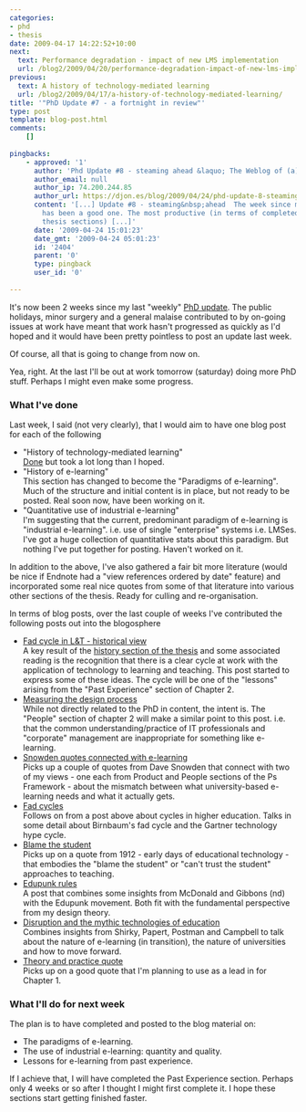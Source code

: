 ```yaml
---
categories:
- phd
- thesis
date: 2009-04-17 14:22:52+10:00
next:
  text: Performance degradation - impact of new LMS implementation
  url: /blog2/2009/04/20/performance-degradation-impact-of-new-lms-implementation/
previous:
  text: A history of technology-mediated learning
  url: /blog2/2009/04/17/a-history-of-technology-mediated-learning/
title: '"PhD Update #7 - a fortnight in review"'
type: post
template: blog-post.html
comments:
    []
    
pingbacks:
    - approved: '1'
      author: 'Phd Update #8 - steaming ahead &laquo; The Weblog of (a) David Jones'
      author_email: null
      author_ip: 74.200.244.85
      author_url: https://djon.es/blog/2009/04/24/phd-update-8-steaming-ahead/
      content: '[...] Update #8 - steaming&nbsp;ahead  The week since my last PhD update
        has been a good one. The most productive (in terms of completed first drafts of
        thesis sections) [...]'
      date: '2009-04-24 15:01:23'
      date_gmt: '2009-04-24 05:01:23'
      id: '2404'
      parent: '0'
      type: pingback
      user_id: '0'
    
---
```

It's now been 2 weeks since my last "weekly" [PhD update](/blog2/2009/04/02/phd-update-6-start-of-shortened-weeks/). The public holidays, minor surgery and a general malaise contributed to by on-going issues at work have meant that work hasn't progressed as quickly as I'd hoped and it would have been pretty pointless to post an update last week.

Of course, all that is going to change from now on.

Yea, right. At the last I'll be out at work tomorrow (saturday) doing more PhD stuff. Perhaps I might even make some progress.

### What I've done

Last week, I said (not very clearly), that I would aim to have one blog post for each of the following

- "History of technology-mediated learning"  
    [Done](/blog2/2009/04/17/a-history-of-technology-mediated-learning/) but took a lot long than I hoped.
- "History of e-learning"  
    This section has changed to become the "Paradigms of e-learning". Much of the structure and initial content is in place, but not ready to be posted. Real soon now, have been working on it.
- "Quantitative use of industrial e-learning"  
    I'm suggesting that the current, predominant paradigm of e-learning is "industrial e-learning". i.e. use of single "enterprise" systems i.e. LMSes. I've got a huge collection of quantitative stats about this paradigm. But nothing I've put together for posting. Haven't worked on it.

In addition to the above, I've also gathered a fair bit more literature (would be nice if Endnote had a "view references ordered by date" feature) and incorporated some real nice quotes from some of that literature into various other sections of the thesis. Ready for culling and re-organisation.

In terms of blog posts, over the last couple of weeks I've contributed the following posts out into the blogosphere

- [Fad cycle in L&T - historical view](/blog2/2009/04/02/the-fad-cycle-in-learning-teaching-a-historical-perspective/)  
    A key result of the [history section of the thesis](/blog2/2009/04/17/a-history-of-technology-mediated-learning/) and some associated reading is the recognition that there is a clear cycle at work with the application of technology to learning and teaching. This post started to express some of these ideas. The cycle will be one of the "lessons" arising from the "Past Experience" section of Chapter 2.
- [Measuring the design process](/blog2/2009/04/05/measuring-the-design-process-implications-for-learning-design-e-learning-and-university-teaching/)  
    While not directly related to the PhD in content, the intent is. The "People" section of chapter 2 will make a similar point to this post. i.e. that the common understanding/practice of IT professionals and "corporate" management are inappropriate for something like e-learning.
- [Snowden quotes connected with e-learning](/blog2/2009/04/06/quotes-from-snowden-and-the-mismatch-between-what-univeristy-e-learning-does-and-what-it-needs/)  
    Picks up a couple of quotes from Dave Snowden that connect with two of my views - one each from Product and People sections of the Ps Framework - about the mismatch between what university-based e-learning needs and what it actually gets.
- [Fad cycles](/blog2/2009/04/06/birnbaums-fad-cycle-in-higher-education/)  
    Follows on from a post above about cycles in higher education. Talks in some detail about Birnbaum's fad cycle and the Gartner technology hype cycle.
- [Blame the student](/blog2/2009/04/06/early-indications-of-blame-the-student-that-continues-today/)  
    Picks up on a quote from 1912 - early days of educational technology - that embodies the "blame the student" or "can't trust the student" approaches to teaching.
- [Edupunk rules](/blog2/2009/04/09/edupunk-rules-technology-i-ii-and-3-understanding-and-improving-the-practice-of-instructional-technology/)  
    A post that combines some insights from McDonald and Gibbons (nd) with the Edupunk movement. Both fit with the fundamental perspective from my design theory.
- [Disruption and the mythic technologies of education](/blog2/2009/04/14/disruption-and-the-mythic-technologies-of-education/)  
    Combines insights from Shirky, Papert, Postman and Campbell to talk about the nature of e-learning (in transition), the nature of universities and how to move forward.
- [Theory and practice quote](/blog2/2009/04/15/theory-and-practice-quote-and-connection-with-e-learning/)  
    Picks up on a good quote that I'm planning to use as a lead in for Chapter 1.

### What I'll do for next week

The plan is to have completed and posted to the blog material on:

- The paradigms of e-learning.
- The use of industrial e-learning: quantity and quality.
- Lessons for e-learning from past experience.

If I achieve that, I will have completed the Past Experience section. Perhaps only 4 weeks or so after I thought I might first complete it. I hope these sections start getting finished faster.